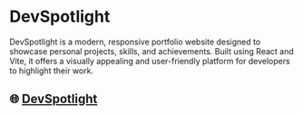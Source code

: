 #  DevSpotlight


DevSpotlight is a modern, responsive portfolio website designed to showcase personal projects, skills, and achievements. Built using React and Vite, it offers a visually appealing and user-friendly platform for developers to highlight their work.


## 🌐 [DevSpotlight](https://devspotlight-9f31a.web.app/)
